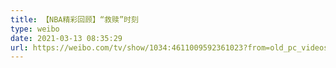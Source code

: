 ```yaml
---
title: 【NBA精彩回顾】“救赎”时刻
type: weibo
date: 2021-03-13 08:35:29
url: https://weibo.com/tv/show/1034:4611009592361023?from=old_pc_videoshow
---
```


<!-- more -->